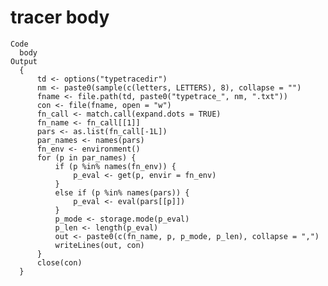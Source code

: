 # tracer body

    Code
      body
    Output
      {
          td <- options("typetracedir")
          nm <- paste0(sample(c(letters, LETTERS), 8), collapse = "")
          fname <- file.path(td, paste0("typetrace_", nm, ".txt"))
          con <- file(fname, open = "w")
          fn_call <- match.call(expand.dots = TRUE)
          fn_name <- fn_call[[1]]
          pars <- as.list(fn_call[-1L])
          par_names <- names(pars)
          fn_env <- environment()
          for (p in par_names) {
              if (p %in% names(fn_env)) {
                  p_eval <- get(p, envir = fn_env)
              }
              else if (p %in% names(pars)) {
                  p_eval <- eval(pars[[p]])
              }
              p_mode <- storage.mode(p_eval)
              p_len <- length(p_eval)
              out <- paste0(c(fn_name, p, p_mode, p_len), collapse = ",")
              writeLines(out, con)
          }
          close(con)
      }


